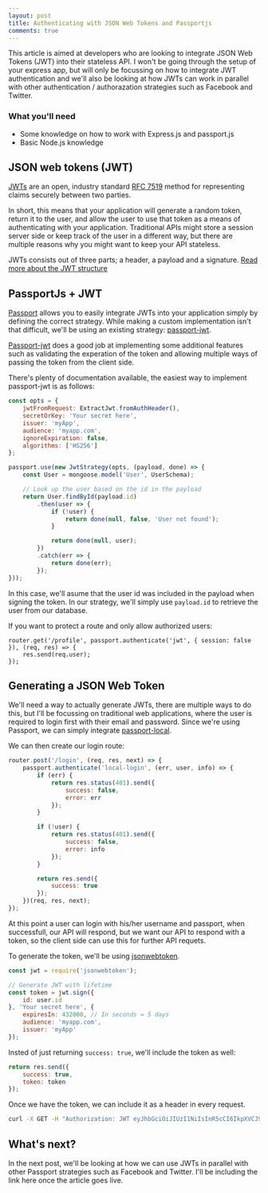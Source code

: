 ```yaml
---
layout: post
title: Authenticating with JSON Web Tokens and Passportjs
comments: true
---
```


This article is aimed at developers who are looking to integrate JSON Web Tokens (JWT) into their stateless API.
I won't be going through the setup of your express app, but will only be focussing on how to integrate JWT authentication and we'll also be looking at how JWTs can work in parallel with other authentication / authorazation strategies such as Facebook and Twitter.

### What you'll need

* Some knowledge on how to work with Express.js and passport.js
* Basic Node.js knowledge

## JSON web tokens (JWT)

[JWTs](https://jwt.io/) are an open, industry standard [RFC 7519](https://tools.ietf.org/html/rfc7519) method for representing claims securely between two parties.

In short, this means that your application will generate a random token, return it to the user, and allow the user to use that token as a means of authenticating with your application.
Traditional APIs might store a session server side or keep track of the user in a different way, but there are multiple reasons why you might want to keep your API stateless.

JWTs consists out of three parts; a header, a payload and a signature. [Read more about the JWT structure](https://jwt.io/introduction/)

## PassportJs + JWT

[Passport](http://passportjs.org/) allows you to easily integrate JWTs into your application simply by defining the correct strategy.
While making a custom implementation isn't that difficult, we'll be using an existing strategy: [passport-jwt](https://github.com/themikenicholson/passport-jwt).

[Passport-jwt](https://github.com/themikenicholson/passport-jwt) does a good job at implementing some additional features such as validating the experation of the token and allowing multiple ways of passing the token from the client side.

There's plenty of documentation available, the easiest way to implement passport-jwt is as follows:

```javascript
const opts = {
	jwtFromRequest: ExtractJwt.fromAuthHeader(),
	secretOrKey: 'Your secret here',
	issuer: 'myApp',
	audience: 'myapp.com',
	ignoreExpiration: false,
	algorithms: ['HS256']
};

passport.use(new JwtStrategy(opts, (payload, done) => {
	const User = mongoose.model('User', UserSchema);

	// Look up the user based on the id in the payload
	return User.findById(payload.id)
		.then(user => {
			if (!user) {
				return done(null, false, 'User not found');
			}

			return done(null, user);
		})
		.catch(err => {
			return done(err);
		});
}));
```

In this case, we'll asume that the user id was included in the payload when signing the token.
In our strategy, we'll simply use `payload.id` to retrieve the user from our database.

If you want to protect a route and only allow authorized users:

```
router.get('/profile', passport.authenticate('jwt', { session: false }), (req, res) => {
	res.send(req.user);
});
```

## Generating a JSON Web Token

We'll need a way to actually generate JWTs, there are multiple ways to do this, but I'll be focussing on traditional web applications, where the user is required to login first with their email and password.
Since we're using Passport, we can simply integrate [passport-local](https://github.com/jaredhanson/passport-local).

We can then create our login route:

```javascript
router.post('/login', (req, res, next) => {
	passport.authenticate('local-login', (err, user, info) => {
		if (err) {
			return res.status(401).send({
				success: false,
				error: err
			});
		}

		if (!user) {
			return res.status(401).send({
				success: false,
				error: info
			});
		}

		return res.send({
			success: true
		});
	})(req, res, next);
});
```

At this point a user can login with his/her username and passport, when successfull, our API will respond, but we want our API to respond with a token, so the client side can use this for further API requets.

To generate the token, we'll be using [jsonwebtoken](https://github.com/auth0/node-jsonwebtoken).

```javascript
const jwt = require('jsonwebtoken');

// Generate JWT with lifetime
const token = jwt.sign({
	id: user.id
}, 'Your secret here', {
	expiresIn: 432000, // In seconds = 5 days
	audience: 'myapp.com',
	issuer: 'myApp'
});
```

Insted of just returning `success: true`, we'll include the token as well:

```javascript
return res.send({
	success: true,
	token: token
});
```

Once we have the token, we can include it as a header in every request.

```bash
curl -X GET -H "Authorization: JWT eyJhbGciOiJIUzI1NiIsInR5cCI6IkpXVCJ9.eyJpZCI6IjU4NGJkZGFhY2Y4NWQ1MzBhNTE5OGM0ZCIsImlhdCI6MTQ4MzEwNTI0NSwiZXhwIjoxNDgzNzEwMDQ1LCJhdWQiOiJtZS53b3V0ciIsImlzcyI6IndvdXRyLm1lIn0.Hhox6e5zMXpuaicjnaFNkD6PaslB2_oDexHEdanY7t8" "http://localhost:4000/api/profile"
```

## What's next?

In the next post, we'll be looking at how we can use JWTs in parallel with other Passport strategies such as Facebook and Twitter.
I'll be including the link here once the article goes live.
